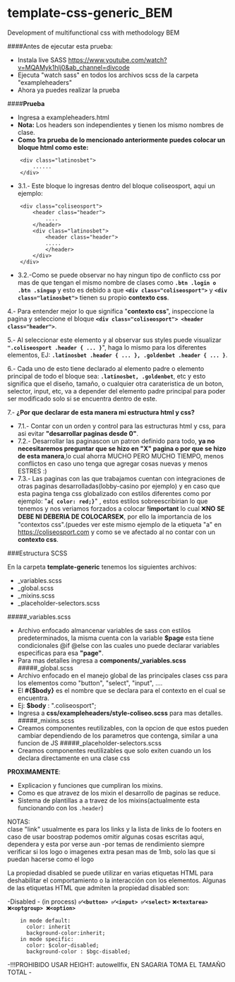 # template-css-generic_BEM
Development of multifunctional css with methodology BEM

####Antes de ejecutar esta prueba:
- Instala live SASS https://www.youtube.com/watch?v=MQAMyk1hIj0&ab_channel=divcode
- Ejecuta "watch sass" en todos los archivos scss de la carpeta "exampleheaders"
- Ahora ya puedes realizar la prueba

####__Prueba__
* Ingresa a exampleheaders.html
* **Nota:** Los headers son independientes y tienen los mismo nombres de clase.
* __Como 1ra prueba de lo mencionado anteriormente puedes colocar un bloque html como este:__
```
    <div class="latinosbet">
        ......
    </div>
```
   * 3.1.- Este bloque lo ingresas dentro del bloque coliseosport, aqui un ejemplo:
```
    <div class="coliseosport">
        <header class="header">
            ....
        </header>
        <div class="latinosbet">
            <header class="header">
            .....
            </header>
        </div>
    </div>
```
   * 3.2.-Como se puede observar no hay ningun tipo de conflicto css por mas de que tengan el mismo nombre de clases como  **```.btn .login o .btn .singup```** 
    y esto es debido a que **```<div class="coliseosport">```** y **```<div class="latinosbet">```** tienen su propio **contexto css**.

4.- Para entender mejor lo que significa "**contexto css**", inspeccione la pagina y seleccione el bloque **```<div class="coliseosport"> <header class="header">```**.

5.- Al seleccionar este elemento y al observar sus styles puede visualizar **```".coliseosport .header { ... }```**", haga lo mismo para los diferentes elementos, EJ: **```.latinosbet .header { ... }, .goldenbet .header { ... }```**.

6.- Cada uno de esto tiene declarado al elemento padre o elemento principal de   todo el bloque sea:  **```.latinosbet, .goldenbet```**, etc y esto significa que el diseño, tamaño, o cualquier otra carateristica de un boton, selector, input, etc, va a depender del elemento padre principal para poder ser modificado solo si se encuentra dentro de este.

7.- __¿Por que declarar de esta manera mi estructura html y css?__
   * 7.1.- Contar con un orden y control para las estructuras html y css, para asi evitar **"desarrollar paginas desde 0"**.
   * 7.2.- Desarrollar las paginascon un patron definido para todo, **ya no necesitaremos preguntar que se hizo en "X" pagina o por que se hizo de esta manera**,lo cual ahorra MUCHO PERO MUCHO TIEMPO, menos conflictos en caso uno tenga que agregar cosas nuevas y menos ESTRES :)
   * 7.3.- Las paginas con las que trabajamos cuentan con integraciones de otras paginas desarrolladas(lobby-casino por ejemplo) y en caso que esta pagina tenga css globalizado con estilos diferentes como por ejemplo: "**```a{ color: red;}```**" , estos estilos sobreescribirian lo que tenemos y nos veriamos forzados a colocar **!important** lo cual ❌**NO SE DEBE NI DEBERIA DE COLOCARSE**❌, por ello la importancia de los "contextos css".(puedes ver este mismo ejemplo de la etiqueta "a" en https://coliseosport.com y como se ve afectado al no contar con un **contexto css**.

###Estructura SCSS

En la carpeta **template-generic** tenemos los siguientes archivos:
* _variables.scss
* _global.scss
* _mixins.scss
* _placeholder-selectors.scss


#####_variables.scss
* Archivo enfocado almancenar variables de sass con estilos predeterminados, la misma cuenta con la variable **$page** esta tiene condicionales @if @else con las cuales uno puede declarar variables especificas para esa **"page"**.
* Para mas detalles ingresa a **components/_variables.scss**
#####_global.scss
* Archivo enfocado en el manejo global de las principales clases css para los elementos como "button", "select", "input", ....
* El **#{$body}**  es el nombre que se declara para el contexto en el cual se encuentra.
* Ej: **$body** : ".coliseosport"; 
* Ingresa a **css/exampleheaders/style-coliseo.scss** para mas detalles.
#####_mixins.scss
* Creamos componentes reutilizables, con la opcion de que estos pueden cambiar dependiendo de los parametros que contenga, similar a una funcion de JS
#####_placeholder-selectors.scss
* Creamos componentes reutilizables que solo exiten cuando un los declara directamente en una clase css


__PROXIMAMENTE__:
* Explicacion y funciones que cumpliran los mixins.
* Como es que atravez de los mixin el desarrollo de paginas se reduce.
* Sistema de plantillas a a travez de los mixins(actualmente esta funcionando con los ```.header```)

NOTAS:  
clase "link" usualmente es para los links y la lista de links de lo footers
en caso de usar boostrap podemos omitir algunas cosas escritas aqui, dependera y esta por verse aun
-por temas de rendimiento siempre verificar si los logo o imagenes extra pesan mas de 1mb, solo las que si puedan hacerse como el logo 

La propiedad disabled se puede utilizar en varias etiquetas HTML para deshabilitar el comportamiento o la interacción con los elementos. Algunas de las etiquetas HTML que admiten la propiedad disabled son:

-Disabled - (in process)
**```✅<button> ✅<input> ✅<select>```**
**```❌<textarea> ❌<optgroup> ❌<option>```**
```
    in mode default:
      color: inherit
      background-color:inherit;
    in mode specific:
      color: $color-disabled;
      background-color : $bgc-disabled;  
```
-!!!PROHIBIDO USAR HEIGHT: autowellfix, EN SAGARIA TOMA EL TAMAÑO TOTAL - 